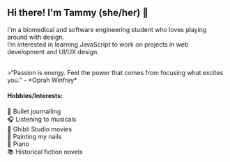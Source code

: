 ## Hi there! I'm Tammy (she/her) 👋

I'm a biomedical and software engineering student who loves playing around with design. </br>I’m interested in learning JavaScript to work on projects in web development and UI/UX design. 

</br>
>“Passion is energy. Feel the power that comes from focusing what excites you.” - *Oprah Winfrey*
</br>

#### Hobbies/Interests:
🌸 Bullet journalling </br>
🎧 Listening to musicals </br>
🎼 Ghibli Studio movies </br>
💅 Painting my nails </br>
🎹 Piano </br>
📚 Historical fiction novels

<!--
**tammmyz/tammmyz** is a ✨ _special_ ✨ repository because its `README.md` (this file) appears on your GitHub profile.
